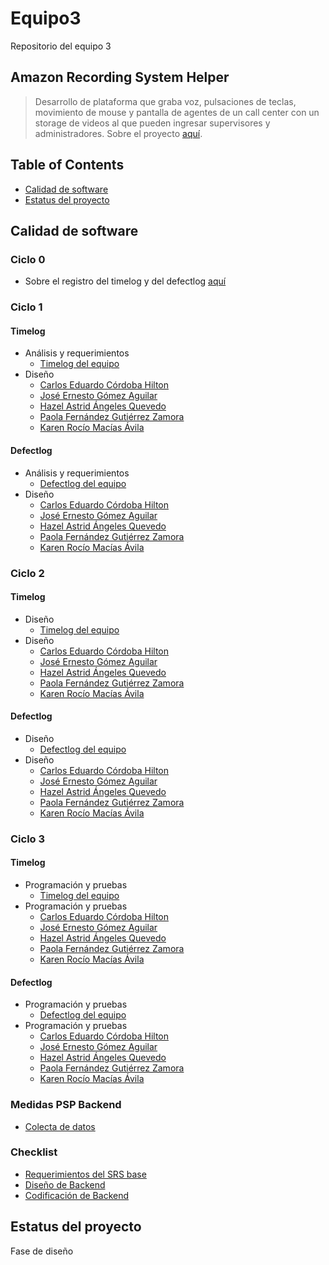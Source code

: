 # Equipo3
Repositorio del equipo 3
## Amazon Recording System Helper
> Desarrollo de plataforma que graba voz, pulsaciones de teclas, movimiento de mouse y pantalla de agentes de un call center con un storage de videos al que pueden ingresar supervisores y administradores.
> Sobre el proyecto [aquí](https://drive.google.com/file/d/1IXOJk660n73o6-zI0VxidVyq16ES7kq3/view?usp=sharing).
## Table of Contents
* [Calidad de software](#calidad-software)
* [Estatus del proyecto](#estatus-proyecto)
## Calidad de software

### Ciclo 0
* Sobre el registro del timelog y del defectlog [aquí](https://drive.google.com/file/d/1iRao2MyTk604A0ii39cE0BWNFr_WDbHV/view?usp=sharing) 

### Ciclo 1

#### Timelog
   * Análisis y requerimientos
      * [Timelog del equipo](https://docs.google.com/spreadsheets/d/13DvwayOc72XHC_vxIZaL48jOF_YHVGM6/edit#gid=1756650421)
   * Diseño 
      * [Carlos Eduardo Córdoba Hilton](https://docs.google.com/spreadsheets/d/1Vy7GwRVzHUnCqpMkoJZ0F4f3nlCesrqq/edit#gid=1756650421)
      * [José Ernesto Gómez Aguilar](https://docs.google.com/spreadsheets/d/1-1zaehYuNn9-b5hrJj7F9s1YLTfoOaGZ/edit#gid=1756650421)
      * [Hazel Astrid Ángeles Quevedo](https://docs.google.com/spreadsheets/d/1tb0w2vweLYr_HS_ra0OPoAjo1EGI7pQH/edit#gid=1756650421)
      * [Paola Fernández Gutiérrez Zamora](https://docs.google.com/spreadsheets/d/1ktxPQuKZkIoh1DWvXK5oTmZT2UPSV4I_/edit#gid=1756650421)
      * [Karen Rocío Macías Ávila](https://docs.google.com/spreadsheets/d/1-YqQs90hvGYxClA5NVurbzn5-WhqbHlk/edit#gid=1756650421)
      
#### Defectlog
   * Análisis y requerimientos
      * [Defectlog del equipo](https://docs.google.com/spreadsheets/d/13DvwayOc72XHC_vxIZaL48jOF_YHVGM6/edit#gid=658494084)
   * Diseño 
      * [Carlos Eduardo Córdoba Hilton](https://docs.google.com/spreadsheets/d/1Vy7GwRVzHUnCqpMkoJZ0F4f3nlCesrqq/edit#gid=658494084)
      * [José Ernesto Gómez Aguilar](https://docs.google.com/spreadsheets/d/1-1zaehYuNn9-b5hrJj7F9s1YLTfoOaGZ/edit#gid=658494084)
      * [Hazel Astrid Ángeles Quevedo](https://docs.google.com/spreadsheets/d/1tb0w2vweLYr_HS_ra0OPoAjo1EGI7pQH/edit#gid=658494084)
      * [Paola Fernández Gutiérrez Zamora](https://docs.google.com/spreadsheets/d/1ktxPQuKZkIoh1DWvXK5oTmZT2UPSV4I_/edit#gid=658494084)
      * [Karen Rocío Macías Ávila](https://docs.google.com/spreadsheets/d/1-YqQs90hvGYxClA5NVurbzn5-WhqbHlk/edit#gid=658494084)

### Ciclo 2

#### Timelog
   * Diseño
      * [Timelog del equipo](https://docs.google.com/spreadsheets/d/11LXtLuLkQCq-8IPu879_biRboKJq0ChV/edit#gid=1756650421)
   * Diseño 
      * [Carlos Eduardo Córdoba Hilton](https://docs.google.com/spreadsheets/d/1Vy7GwRVzHUnCqpMkoJZ0F4f3nlCesrqq/edit#gid=1756650421)
      * [José Ernesto Gómez Aguilar](https://docs.google.com/spreadsheets/d/1-1zaehYuNn9-b5hrJj7F9s1YLTfoOaGZ/edit#gid=1756650421)
      * [Hazel Astrid Ángeles Quevedo](https://docs.google.com/spreadsheets/d/1tb0w2vweLYr_HS_ra0OPoAjo1EGI7pQH/edit#gid=1756650421)
      * [Paola Fernández Gutiérrez Zamora](https://docs.google.com/spreadsheets/d/1ktxPQuKZkIoh1DWvXK5oTmZT2UPSV4I_/edit#gid=1756650421)
      * [Karen Rocío Macías Ávila](https://docs.google.com/spreadsheets/d/1-YqQs90hvGYxClA5NVurbzn5-WhqbHlk/edit#gid=1756650421)
      
#### Defectlog
   * Diseño
      * [Defectlog del equipo](https://docs.google.com/spreadsheets/d/11LXtLuLkQCq-8IPu879_biRboKJq0ChV/edit#gid=658494084)
   * Diseño 
      * [Carlos Eduardo Córdoba Hilton](https://docs.google.com/spreadsheets/d/1Vy7GwRVzHUnCqpMkoJZ0F4f3nlCesrqq/edit#gid=658494084)
      * [José Ernesto Gómez Aguilar](https://docs.google.com/spreadsheets/d/1-1zaehYuNn9-b5hrJj7F9s1YLTfoOaGZ/edit#gid=658494084)
      * [Hazel Astrid Ángeles Quevedo](https://docs.google.com/spreadsheets/d/1tb0w2vweLYr_HS_ra0OPoAjo1EGI7pQH/edit#gid=658494084)
      * [Paola Fernández Gutiérrez Zamora](https://docs.google.com/spreadsheets/d/1ktxPQuKZkIoh1DWvXK5oTmZT2UPSV4I_/edit#gid=658494084)
      * [Karen Rocío Macías Ávila](https://docs.google.com/spreadsheets/d/1-YqQs90hvGYxClA5NVurbzn5-WhqbHlk/edit#gid=658494084)
 
### Ciclo 3

#### Timelog
   * Programación y pruebas
      * [Timelog del equipo](https://docs.google.com/spreadsheets/d/11LXtLuLkQCq-8IPu879_biRboKJq0ChV/edit#gid=1756650421)
   * Programación y pruebas
      * [Carlos Eduardo Córdoba Hilton](https://docs.google.com/spreadsheets/d/1Vy7GwRVzHUnCqpMkoJZ0F4f3nlCesrqq/edit#gid=1756650421)
      * [José Ernesto Gómez Aguilar](https://docs.google.com/spreadsheets/d/1-1zaehYuNn9-b5hrJj7F9s1YLTfoOaGZ/edit#gid=1756650421)
      * [Hazel Astrid Ángeles Quevedo](https://docs.google.com/spreadsheets/d/1tb0w2vweLYr_HS_ra0OPoAjo1EGI7pQH/edit#gid=1756650421)
      * [Paola Fernández Gutiérrez Zamora](https://docs.google.com/spreadsheets/d/1ktxPQuKZkIoh1DWvXK5oTmZT2UPSV4I_/edit#gid=1756650421)
      * [Karen Rocío Macías Ávila](https://docs.google.com/spreadsheets/d/1-YqQs90hvGYxClA5NVurbzn5-WhqbHlk/edit#gid=1756650421)

#### Defectlog
   * Programación y pruebas
      * [Defectlog del equipo](https://docs.google.com/spreadsheets/d/11LXtLuLkQCq-8IPu879_biRboKJq0ChV/edit#gid=658494084)
   * Programación y pruebas
      * [Carlos Eduardo Córdoba Hilton](https://docs.google.com/spreadsheets/d/1Vy7GwRVzHUnCqpMkoJZ0F4f3nlCesrqq/edit#gid=658494084)
      * [José Ernesto Gómez Aguilar](https://docs.google.com/spreadsheets/d/1-1zaehYuNn9-b5hrJj7F9s1YLTfoOaGZ/edit#gid=658494084)
      * [Hazel Astrid Ángeles Quevedo](https://docs.google.com/spreadsheets/d/1tb0w2vweLYr_HS_ra0OPoAjo1EGI7pQH/edit#gid=658494084)
      * [Paola Fernández Gutiérrez Zamora](https://docs.google.com/spreadsheets/d/1ktxPQuKZkIoh1DWvXK5oTmZT2UPSV4I_/edit#gid=658494084)
      * [Karen Rocío Macías Ávila](https://docs.google.com/spreadsheets/d/1-YqQs90hvGYxClA5NVurbzn5-WhqbHlk/edit#gid=658494084)
      
### Medidas PSP Backend
  * [Colecta de datos](https://docs.google.com/spreadsheets/d/1GF3sFYUPLW-cDtTGkU4qhOgSdd-jC5D8/edit#gid=465446128)
    
### Checklist
   * [Requerimientos del SRS base](https://docs.google.com/spreadsheets/d/1_LZYtmU7qfQ0JuUjiNGdR5xE7wCGiBl5/edit#gid=1181205418)
   * [Diseño de Backend](https://docs.google.com/spreadsheets/d/1_LZYtmU7qfQ0JuUjiNGdR5xE7wCGiBl5/edit#gid=1756450606)
   * [Codificación de Backend](https://docs.google.com/spreadsheets/d/1_LZYtmU7qfQ0JuUjiNGdR5xE7wCGiBl5/edit#gid=1625580482)
   
## Estatus del proyecto
Fase de diseño
